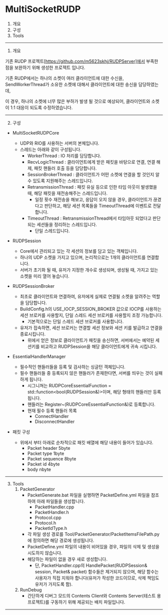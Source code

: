 # MultiSocketRUDP

1. 개요
2. 구성
3. Tools

---

1. 개요

기존 RUDP 프로젝트[https://github.com/m5623skhj/RUDPServer]에서 부족한 점을 보완하기 위해 생성한 프로젝트 입니다.

기존 RUDP에서는 하나의 소켓이 여러 클라이언트에 대한 수신을, SendWorkerThread가 소유한 소켓에 대해서 클라이언트에 대한 송신을 담당하였는데,

이 경우, 하나의 소켓에 너무 많은 부하가 발생 될 것으로 예상되어, 클라이언트와 소켓이 1:1 대응이 되도록 수정하였습니다.

---

2. 구성

* MultiSocketRUDPCore
  * UDP와 RIO를 사용하는 서버의 본체입니다.
  * 스레드는 아래와 같이 구성됩니다.
    * WorkerThread : IO 처리를 담당합니다.
    * RecvLogicThread : 클라이언트에게 받은 패킷을 바탕으로 연결, 연결 해제, 패킷 핸들러 호출 등을 담당합니다.
    * SessionBrokerThread : 클라이언트가 어떤 소켓에 연결을 할 것인지 알 수 있도록 지원해주는 스레드입니다.
    * RetransmissionThread : 패킷 유실 등으로 인한 타임 아웃이 발생했을 때, 해당 패킷을 재전송해주는 스레드입니다.
      * 일정 횟수 재전송을 해보고, 응답이 오지 않을 경우, 클라이언트가 끊겼다고 판단하고, 해당 세션 목록들을 TimeoutThread에 이벤트로 전달합니다.
    * TimeoutThread : RetransmissionThread에서 타임아웃 되었다고 판단되는 세션들을 정리하는 스레드입니다.
      * 단일 스레드입니다.
  
* RUDPSession
  * Core에서 관리되고 있는 각 세션의 정보를 담고 있는 객체입니다.
  * 하나의 UDP 소켓을 가지고 있으며, 논리적으로는 1개의 클라이언트를 연결합니다.
  * 서버가 초기화 될 때, 유저가 지정한 개수로 생성되며, 생성될 때, 가지고 있는 소켓을 미리 열어 놓습니다.
  
* RUDPSessionBroker
  * 최초로 클라이언트와 연결하여, 유저에게 실제로 연결될 소켓을 알려주는 역할을 담당합니다.
  * BuildConfig.h의 USE_IOCP_SESSION_BROKER 값으로 IOCP를 사용하는 세션 브로커를 사용할지, 단일 스레드 세션 브로커를 사용할지 조정 가능합니다.
    * 기본적으로는 단일 스레드 세션 브로커를 사용합니다.
  * 유저가 접속하면, 세션 브로커는 연결할 세션 정보와 세션 키를 발급하고 연결을 종료시킵니다.
    * 위에서 얻은 정보로 클라이언트가 패킷을 송신하면, 서버에서는 예약된 세션키를 비교하고 RUDPSession을 해당 클라이언트에게 귀속 시킵니다.

* EssentialHandlerManager
  * 필수적인 핸들러들을 등록 및 검사하는 싱글턴 객체입니다.
  * 필수 핸들러들 중 등록되지 않은 핸들러가 존재한다면, 서버를 띄우는 것이 실패하게 됩니다.
    * 시그니쳐는 RUDPCoreEssentialFunction = std::function<bool(RUDPSession&)>이며, 해당 형태의 핸들러만 등록됩니다.
	* 핸들러는 Register~(RUDPCoreEssentialFunction&)로 등록합니다.
	* 현재 필수 등록 핸들러 목록
	  * ConnectHandler
	  * DisconnectHandler

* 패킷 구성
  * 위에서 부터 아래로 순차적으로 패킷 배열에 해당 내용이 들어가 있습니다.
    * Packet header 5byte
    * Packet type 1byte
    * Packet sequence 8byte
    * Packet id 4byte
    * body nbyte

---

3. Tools
   1. PacketGenerator
      * PacketGenerate.bat 파일을 실행하면 PacketDefine.yml 파일을 참조하여 아래 파일들을 생성합니다.
        * PacketHandler.cpp
        * PacketHandler.h
        * Protocol.cpp
        * Protocol.h
        * PacketIdType.h
      * 각 파일 생성 경로를 Tool/PacketGenerator/PacketItemsFilePath.py에 정의하면 해당 경로에 생성됩니다.
      * PacketDefine.yml 파일의 내용이 비어있을 경우, 파일의 삭제 및 생성을 시도하지 않습니다.
      * 해당하는 파일이 없을 경우 새로 생성합니다.
        * 단, PacketHandler.cpp의 HandlePacket(RUDPSession& session, Packet& packet) 함수들은 제거되지 않으며, 해당 함수는 사용자가 직접 지워야 합니다(유저가 작성한 코드이므로, 삭제 책임도 유저가 가지도록 함).
   2. RunDebug
      * 간단하게 디버그 모드의 Contents Client와 Contents Server(테스트 용 프로젝트)를 구동하기 위해 제공되는 배치 파일입니다. 

---
